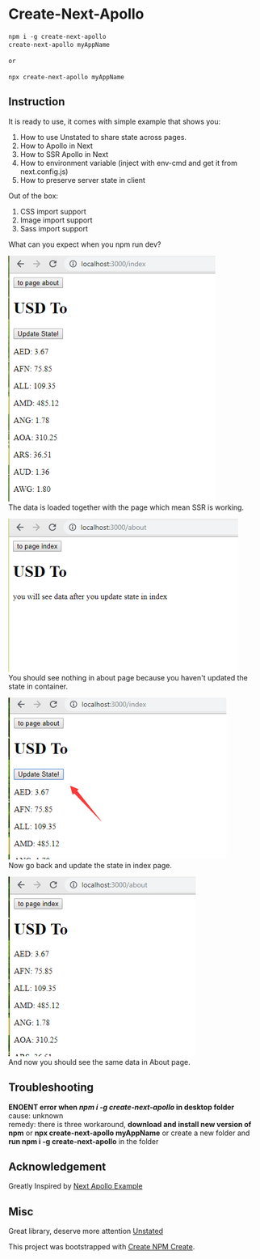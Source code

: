 # Create-Next-Apollo

```
npm i -g create-next-apollo
create-next-apollo myAppName

or

npx create-next-apollo myAppName
```

## Instruction

It is ready to use, it comes with simple example that shows you:

1. How to use Unstated to share state across pages.
2. How to Apollo in Next
3. How to SSR Apollo in Next
4. How to environment variable (inject with env-cmd and get it from next.config.js)
5. How to preserve server state in client

Out of the box:

1. CSS import support
2. Image import support
3. Sass import support

What can you expect when you npm run dev?

![](./img/1.png)  
The data is loaded together with the page which mean SSR is working.

![](./img/2.png)  
You should see nothing in about page because you haven't updated the state in container.

![](./img/3.png)  
Now go back and update the state in index page.

![](./img/4.png)  
And now you should see the same data in About page.

## Troubleshooting

**ENOENT error when _npm i -g create-next-apollo_ in desktop folder**  
cause: unknown  
remedy: there is three workaround, **download and install new version of npm** or **npx create-next-apollo myAppName** or create a new folder and **run npm i -g create-next-apollo** in the folder

## Acknowledgement

Greatly Inspired by [Next Apollo Example](https://github.com/zeit/next.js/tree/canary/examples/with-apollo)

## Misc

Great library, deserve more attention [Unstated](https://github.com/jamiebuilds/unstated)

This project was bootstrapped with [Create NPM Create](https://www.npmjs.com/package/create-npm-create).
